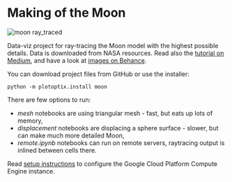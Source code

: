 Making of the Moon
==================

![moon ray_traced](https://plotoptix.rnd.team/images/moon_2res_banner.jpg "The Moon ray-traced with PlotOptiX")

Data-viz project for ray-tracing the Moon model with the highest possible details. Data is downloaded from NASA resources. Read also the [tutorial on Medium](https://medium.com/@sulej.robert/the-moon-made-twice-at-home-a2cb73b3f1e8), and have a look at [images on Behance](https://www.behance.net/gallery/84326717/Making-of-the-Moon).

You can download project files from GitHub or use the installer:

	python -m plotoptix.install moon

There are few options to run:

- *mesh* notebooks are using triangular mesh - fast, but eats up lots of memory,
- *displacement* notebooks are displacing a sphere surface - slower, but can make much more detailed Moon,
- *remote.ipynb* notebooks can run on remote servers, raytracing output is inlined between cells there.

Read [setup instructions](https://github.com/rnd-team-dev/plotoptix/blob/master/examples/3_projects/moon/setup_gcp_for_python_notebooks.txt) to configure the Google Cloud Platform Compute Engine instance.

